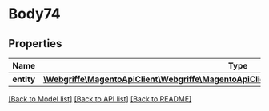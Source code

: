 # Body74

## Properties
Name | Type | Description | Notes
------------ | ------------- | ------------- | -------------
**entity** | [**\Webgriffe\MagentoApiClient\Webgriffe\MagentoApiClient\Model\SalesDataOrderAddressInterface**](SalesDataOrderAddressInterface.md) |  | 

[[Back to Model list]](../README.md#documentation-for-models) [[Back to API list]](../README.md#documentation-for-api-endpoints) [[Back to README]](../README.md)


